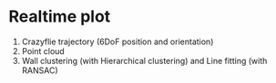 # Realtime plot
1. Crazyflie trajectory (6DoF position and orientation)
2. Point cloud
3. Wall clustering (with Hierarchical clustering) and Line fitting (with RANSAC)
